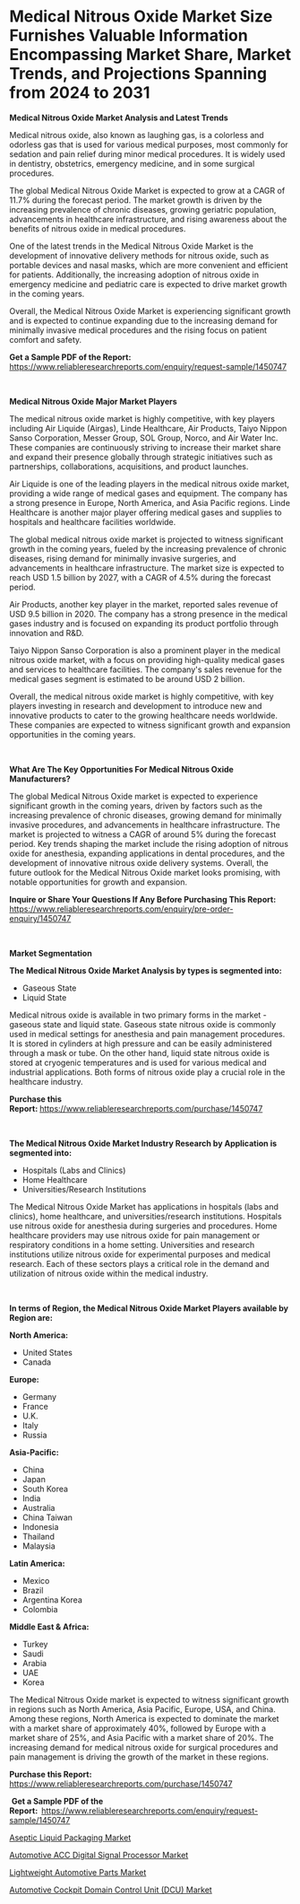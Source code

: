 <p><h1>Medical Nitrous Oxide Market Size Furnishes Valuable Information Encompassing Market Share, Market Trends, and Projections Spanning from 2024 to 2031</h1></p><p><strong>Medical Nitrous Oxide Market Analysis and Latest Trends</strong></p>
<p><p>Medical nitrous oxide, also known as laughing gas, is a colorless and odorless gas that is used for various medical purposes, most commonly for sedation and pain relief during minor medical procedures. It is widely used in dentistry, obstetrics, emergency medicine, and in some surgical procedures.</p><p>The global Medical Nitrous Oxide Market is expected to grow at a CAGR of 11.7% during the forecast period. The market growth is driven by the increasing prevalence of chronic diseases, growing geriatric population, advancements in healthcare infrastructure, and rising awareness about the benefits of nitrous oxide in medical procedures.</p><p>One of the latest trends in the Medical Nitrous Oxide Market is the development of innovative delivery methods for nitrous oxide, such as portable devices and nasal masks, which are more convenient and efficient for patients. Additionally, the increasing adoption of nitrous oxide in emergency medicine and pediatric care is expected to drive market growth in the coming years.</p><p>Overall, the Medical Nitrous Oxide Market is experiencing significant growth and is expected to continue expanding due to the increasing demand for minimally invasive medical procedures and the rising focus on patient comfort and safety.</p></p>
<p><strong>Get a Sample PDF of the Report:&nbsp;</strong> <a href="https://www.reliableresearchreports.com/enquiry/request-sample/1450747">https://www.reliableresearchreports.com/enquiry/request-sample/1450747</a></p>
<p>&nbsp;</p>
<p><strong>Medical Nitrous Oxide Major Market Players</strong></p>
<p><p>The medical nitrous oxide market is highly competitive, with key players including Air Liquide (Airgas), Linde Healthcare, Air Products, Taiyo Nippon Sanso Corporation, Messer Group, SOL Group, Norco, and Air Water Inc. These companies are continuously striving to increase their market share and expand their presence globally through strategic initiatives such as partnerships, collaborations, acquisitions, and product launches.</p><p>Air Liquide is one of the leading players in the medical nitrous oxide market, providing a wide range of medical gases and equipment. The company has a strong presence in Europe, North America, and Asia Pacific regions. Linde Healthcare is another major player offering medical gases and supplies to hospitals and healthcare facilities worldwide.</p><p>The global medical nitrous oxide market is projected to witness significant growth in the coming years, fueled by the increasing prevalence of chronic diseases, rising demand for minimally invasive surgeries, and advancements in healthcare infrastructure. The market size is expected to reach USD 1.5 billion by 2027, with a CAGR of 4.5% during the forecast period.</p><p>Air Products, another key player in the market, reported sales revenue of USD 9.5 billion in 2020. The company has a strong presence in the medical gases industry and is focused on expanding its product portfolio through innovation and R&D.</p><p>Taiyo Nippon Sanso Corporation is also a prominent player in the medical nitrous oxide market, with a focus on providing high-quality medical gases and services to healthcare facilities. The company's sales revenue for the medical gases segment is estimated to be around USD 2 billion.</p><p>Overall, the medical nitrous oxide market is highly competitive, with key players investing in research and development to introduce new and innovative products to cater to the growing healthcare needs worldwide. These companies are expected to witness significant growth and expansion opportunities in the coming years.</p></p>
<p>&nbsp;</p>
<p><strong>What Are The Key Opportunities For Medical Nitrous Oxide Manufacturers?</strong></p>
<p><p>The global Medical Nitrous Oxide market is expected to experience significant growth in the coming years, driven by factors such as the increasing prevalence of chronic diseases, growing demand for minimally invasive procedures, and advancements in healthcare infrastructure. The market is projected to witness a CAGR of around 5% during the forecast period. Key trends shaping the market include the rising adoption of nitrous oxide for anesthesia, expanding applications in dental procedures, and the development of innovative nitrous oxide delivery systems. Overall, the future outlook for the Medical Nitrous Oxide market looks promising, with notable opportunities for growth and expansion.</p></p>
<p><strong>Inquire or Share Your Questions If Any Before Purchasing This Report:</strong> <a href="https://www.reliableresearchreports.com/enquiry/pre-order-enquiry/1450747">https://www.reliableresearchreports.com/enquiry/pre-order-enquiry/1450747</a></p>
<p>&nbsp;</p>
<p><strong>Market Segmentation</strong></p>
<p><strong>The Medical Nitrous Oxide Market Analysis by types is segmented into:</strong></p>
<p><ul><li>Gaseous State</li><li>Liquid State</li></ul></p>
<p><p>Medical nitrous oxide is available in two primary forms in the market - gaseous state and liquid state. Gaseous state nitrous oxide is commonly used in medical settings for anesthesia and pain management procedures. It is stored in cylinders at high pressure and can be easily administered through a mask or tube. On the other hand, liquid state nitrous oxide is stored at cryogenic temperatures and is used for various medical and industrial applications. Both forms of nitrous oxide play a crucial role in the healthcare industry.</p></p>
<p><strong>Purchase this Report:&nbsp;</strong><a href="https://www.reliableresearchreports.com/purchase/1450747">https://www.reliableresearchreports.com/purchase/1450747</a></p>
<p>&nbsp;</p>
<p><strong>The Medical Nitrous Oxide Market Industry Research by Application is segmented into:</strong></p>
<p><ul><li>Hospitals (Labs and Clinics)</li><li>Home Healthcare</li><li>Universities/Research Institutions</li></ul></p>
<p><p>The Medical Nitrous Oxide Market has applications in hospitals (labs and clinics), home healthcare, and universities/research institutions. Hospitals use nitrous oxide for anesthesia during surgeries and procedures. Home healthcare providers may use nitrous oxide for pain management or respiratory conditions in a home setting. Universities and research institutions utilize nitrous oxide for experimental purposes and medical research. Each of these sectors plays a critical role in the demand and utilization of nitrous oxide within the medical industry.</p></p>
<p>&nbsp;</p>
<p><strong>In terms of Region, the Medical Nitrous Oxide Market Players available by Region are:</strong></p>
<p>
    <p> <strong> North America: </strong>
        <ul>
            <li>United States</li>
            <li>Canada</li>
        </ul>
        </p> 
    <p> <strong> Europe: </strong>
        <ul>
            <li>Germany</li>
            <li>France</li>
            <li>U.K.</li>
            <li>Italy</li>
            <li>Russia</li>
        </ul>
        </p> 
    <p> <strong> Asia-Pacific: </strong>
        <ul>
            <li>China</li>
            <li>Japan</li>
            <li>South Korea</li>
            <li>India</li>
            <li>Australia</li>
            <li>China Taiwan</li>
            <li>Indonesia</li>
            <li>Thailand</li>
            <li>Malaysia</li>
        </ul>
        </p> 
    <p> <strong> Latin America: </strong>
        <ul>
            <li>Mexico</li>
            <li>Brazil</li>
            <li>Argentina Korea</li>
            <li>Colombia</li>
        </ul>
        </p> 
    <p> <strong> Middle East & Africa: </strong>
        <ul>
            <li>Turkey</li>
            <li>Saudi</li>
            <li>Arabia</li>
            <li>UAE</li>
            <li>Korea</li>
        </ul>
    </p>
    </p>
<p><p>The Medical Nitrous Oxide market is expected to witness significant growth in regions such as North America, Asia Pacific, Europe, USA, and China. Among these regions, North America is expected to dominate the market with a market share of approximately 40%, followed by Europe with a market share of 25%, and Asia Pacific with a market share of 20%. The increasing demand for medical nitrous oxide for surgical procedures and pain management is driving the growth of the market in these regions.</p></p>
<p><strong>Purchase this Report: </strong><a href="https://www.reliableresearchreports.com/purchase/1450747">https://www.reliableresearchreports.com/purchase/1450747</a></p>
<p>&nbsp;<strong>Get a Sample PDF of the Report:&nbsp;&nbsp;</strong><a href="https://www.reliableresearchreports.com/enquiry/request-sample/1450747">https://www.reliableresearchreports.com/enquiry/request-sample/1450747</a></p>
<p><strong></strong></p>
<p><p><a href="https://simplistic-meeting-7ee.notion.site/Aseptic-Liquid-Packaging-Market-Size-and-Examines-its-Market-Scope-with-a-Primary-Focus-on-Growth--fd17700bb8eb49318d1c6a0013415083">Aseptic Liquid Packaging Market</a></p><p><a href="https://view.publitas.com/reportprime-1/automotive-acc-digital-signal-processor-market-furnish-information-about-market-size-market-share-market-dynamics-and-projections-spanning-from-2023-to-2030/">Automotive ACC Digital Signal Processor Market</a></p><p><a href="https://view.publitas.com/reportprime-1/lightweight-automotive-parts-market-size-share-trends-analysis-report-by-material-by-type-by-end-user-by-region-and-segment-forecasts-2023-2030/">Lightweight Automotive Parts Market</a></p><p><a href="https://view.publitas.com/reportprime-1/automotive-cockpit-domain-control-unit-dcu-market-furnish-information-about-market-size-market-share-market-dynamics-and-projections-spanning-from-2023-to-2030/">Automotive Cockpit Domain Control Unit (DCU) Market</a></p></p>